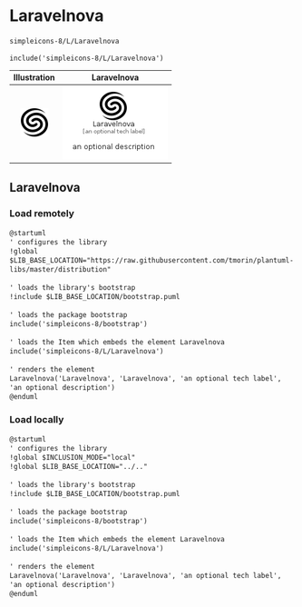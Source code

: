 # Laravelnova


```text
simpleicons-8/L/Laravelnova
```

```text
include('simpleicons-8/L/Laravelnova')
```



| Illustration | Laravelnova |
| :---: | :---: |
| ![illustration for Illustration](../../simpleicons-8/L/Laravelnova.png) | ![illustration for Laravelnova](../../simpleicons-8/L/Laravelnova.Local.png) |




## Laravelnova

### Load remotely
```plantuml
@startuml
' configures the library
!global $LIB_BASE_LOCATION="https://raw.githubusercontent.com/tmorin/plantuml-libs/master/distribution"

' loads the library's bootstrap
!include $LIB_BASE_LOCATION/bootstrap.puml

' loads the package bootstrap
include('simpleicons-8/bootstrap')

' loads the Item which embeds the element Laravelnova
include('simpleicons-8/L/Laravelnova')

' renders the element
Laravelnova('Laravelnova', 'Laravelnova', 'an optional tech label', 'an optional description')
@enduml
```

### Load locally
```plantuml
@startuml
' configures the library
!global $INCLUSION_MODE="local"
!global $LIB_BASE_LOCATION="../.."

' loads the library's bootstrap
!include $LIB_BASE_LOCATION/bootstrap.puml

' loads the package bootstrap
include('simpleicons-8/bootstrap')

' loads the Item which embeds the element Laravelnova
include('simpleicons-8/L/Laravelnova')

' renders the element
Laravelnova('Laravelnova', 'Laravelnova', 'an optional tech label', 'an optional description')
@enduml
```

